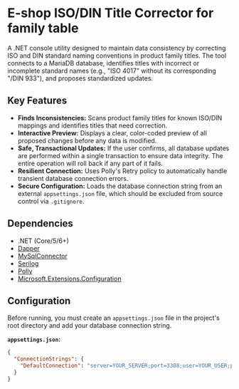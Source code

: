 # E-shop ISO/DIN Title Corrector for family table

A .NET console utility designed to maintain data consistency by correcting ISO and DIN standard naming conventions in product family titles. The tool connects to a MariaDB database, identifies titles with incorrect or incomplete standard names (e.g., "ISO 4017" without its corresponding "/DIN 933"), and proposes standardized updates.

## Key Features

-   **Finds Inconsistencies:** Scans product family titles for known ISO/DIN mappings and identifies titles that need correction.
-   **Interactive Preview:** Displays a clear, color-coded preview of all proposed changes before any data is modified.
-   **Safe, Transactional Updates:** If the user confirms, all database updates are performed within a single transaction to ensure data integrity. The entire operation will roll back if any part of it fails.
-   **Resilient Connection:** Uses Polly's Retry policy to automatically handle transient database connection errors.
-   **Secure Configuration:** Loads the database connection string from an external `appsettings.json` file, which should be excluded from source control via `.gitignore`.

## Dependencies

-   .NET (Core/5/6+)
-   [Dapper](https://github.com/DapperLib/Dapper)
-   [MySqlConnector](https://github.com/mysql-net/MySqlConnector)
-   [Serilog](https://github.com/serilog/serilog)
-   [Polly](https://github.com/App-vNext/Polly)
-   [Microsoft.Extensions.Configuration](https://www.nuget.org/packages/Microsoft.Extensions.Configuration/)

## Configuration

Before running, you must create an `appsettings.json` file in the project's root directory and add your database connection string.

**`appsettings.json`:**
```json
{
  "ConnectionStrings": {
    "DefaultConnection": "server=YOUR_SERVER;port=3308;user=YOUR_USER;password=YOUR_PASSWORD;database=eshop;AllowUserVariables=true;"
  }
}
